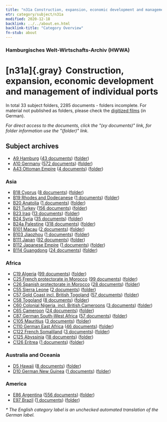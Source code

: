 ```yaml
---
title: "n31a Construction, expansion, economic development and management of individual ports"
etr: category/subject/n31a
modified: 2020-12-18
backlink: ../../about.en.html
backlink-title: "Category Overview"
fn-stub: about
---
```


### Hamburgisches Welt-Wirtschafts-Archiv (HWWA)
# [n31a]{.gray}&#8201; Construction, expansion, economic development and management of individual ports&#160; 





In total 33 subject folders, 2285 documents - folders incomplete.
For material not published as folders, please check the [digitized films](/film/h1_sh) (in German).

_For direct access to the documents, click the "(xy documents)" link, for folder information use the "(folder)" link._

## Subject archives


- [A9 Hamburg](../../../geo/about.en.html#A9) (<a href="https://dfg-viewer.de/show/?tx_dlf[id]=https://pm20.zbw.eu/mets/sh/1409xx/140905/1455xx/145565/public.mets.en.xml" target="_blank">43 documents</a>) ([folder](http://purl.org/pressemappe20/folder/sh/140905,145565))
- [A10 Germany](../../../geo/about.en.html#A10) (<a href="https://dfg-viewer.de/show/?tx_dlf[id]=https://pm20.zbw.eu/mets/sh/1261xx/126128/1455xx/145565/public.mets.en.xml" target="_blank">572 documents</a>) ([folder](http://purl.org/pressemappe20/folder/sh/126128,145565))
- [A43 Ottoman Empire](../../../geo/about.en.html#A43) (<a href="https://dfg-viewer.de/show/?tx_dlf[id]=https://pm20.zbw.eu/mets/sh/1410xx/141034/1455xx/145565/public.mets.en.xml" target="_blank">4 documents</a>) ([folder](http://purl.org/pressemappe20/folder/sh/141034,145565))

### Asia

- [B18 Cyprus](../../../geo/about.en.html#B18) (<a href="https://dfg-viewer.de/show/?tx_dlf[id]=https://pm20.zbw.eu/mets/sh/1410xx/141079/1455xx/145565/public.mets.en.xml" target="_blank">8 documents</a>) ([folder](http://purl.org/pressemappe20/folder/sh/141079,145565))
- [B19 Rhodes and Dodecanese](../../../geo/about.en.html#B19) (<a href="https://dfg-viewer.de/show/?tx_dlf[id]=https://pm20.zbw.eu/mets/sh/1411xx/141106/1455xx/145565/public.mets.en.xml" target="_blank">1 documents</a>) ([folder](http://purl.org/pressemappe20/folder/sh/141106,145565))
- [B20 Anatolia](../../../geo/about.en.html#B20) (<a href="https://dfg-viewer.de/show/?tx_dlf[id]=https://pm20.zbw.eu/mets/sh/1411xx/141108/1455xx/145565/public.mets.en.xml" target="_blank">1 documents</a>) ([folder](http://purl.org/pressemappe20/folder/sh/141108,145565))
- [B21 Turkey](../../../geo/about.en.html#B21) (<a href="https://dfg-viewer.de/show/?tx_dlf[id]=https://pm20.zbw.eu/mets/sh/1411xx/141111/1455xx/145565/public.mets.en.xml" target="_blank">156 documents</a>) ([folder](http://purl.org/pressemappe20/folder/sh/141111,145565))
- [B23 Iraq](../../../geo/about.en.html#B23) (<a href="https://dfg-viewer.de/show/?tx_dlf[id]=https://pm20.zbw.eu/mets/sh/1411xx/141113/1455xx/145565/public.mets.en.xml" target="_blank">13 documents</a>) ([folder](http://purl.org/pressemappe20/folder/sh/141113,145565))
- [B24 Syria](../../../geo/about.en.html#B24) (<a href="https://dfg-viewer.de/show/?tx_dlf[id]=https://pm20.zbw.eu/mets/sh/1411xx/141114/1455xx/145565/public.mets.en.xml" target="_blank">35 documents</a>) ([folder](http://purl.org/pressemappe20/folder/sh/141114,145565))
- [B24a Palestine](../../../geo/about.en.html#B24a) (<a href="https://dfg-viewer.de/show/?tx_dlf[id]=https://pm20.zbw.eu/mets/sh/1411xx/141115/1455xx/145565/public.mets.en.xml" target="_blank">318 documents</a>) ([folder](http://purl.org/pressemappe20/folder/sh/141115,145565))
- [B101 Macau](../../../geo/about.en.html#B101) (<a href="https://dfg-viewer.de/show/?tx_dlf[id]=https://pm20.zbw.eu/mets/sh/1412xx/141267/1455xx/145565/public.mets.en.xml" target="_blank">2 documents</a>) ([folder](http://purl.org/pressemappe20/folder/sh/141267,145565))
- [B103 Jiaozhou](../../../geo/about.en.html#B103) (<a href="https://dfg-viewer.de/show/?tx_dlf[id]=https://pm20.zbw.eu/mets/sh/1261xx/126163/1455xx/145565/public.mets.en.xml" target="_blank">1 documents</a>) ([folder](http://purl.org/pressemappe20/folder/sh/126163,145565))
- [B111 Japan](../../../geo/about.en.html#B111) (<a href="https://dfg-viewer.de/show/?tx_dlf[id]=https://pm20.zbw.eu/mets/sh/1412xx/141272/1455xx/145565/public.mets.en.xml" target="_blank">92 documents</a>) ([folder](http://purl.org/pressemappe20/folder/sh/141272,145565))
- [B112 Japanese Empire](../../../geo/about.en.html#B112) (<a href="https://dfg-viewer.de/show/?tx_dlf[id]=https://pm20.zbw.eu/mets/sh/1412xx/141273/1455xx/145565/public.mets.en.xml" target="_blank">1 documents</a>) ([folder](http://purl.org/pressemappe20/folder/sh/141273,145565))
- [B114 Guangdong](../../../geo/about.en.html#B114) (<a href="https://dfg-viewer.de/show/?tx_dlf[id]=https://pm20.zbw.eu/mets/sh/1412xx/141275/1455xx/145565/public.mets.en.xml" target="_blank">24 documents</a>) ([folder](http://purl.org/pressemappe20/folder/sh/141275,145565))

### Africa

- [C19 Algeria](../../../geo/about.en.html#C19) (<a href="https://dfg-viewer.de/show/?tx_dlf[id]=https://pm20.zbw.eu/mets/sh/1413xx/141354/1455xx/145565/public.mets.en.xml" target="_blank">99 documents</a>) ([folder](http://purl.org/pressemappe20/folder/sh/141354,145565))
- [C25 French protectorate in Morocco](../../../geo/about.en.html#C25) (<a href="https://dfg-viewer.de/show/?tx_dlf[id]=https://pm20.zbw.eu/mets/sh/1413xx/141358/1455xx/145565/public.mets.en.xml" target="_blank">99 documents</a>) ([folder](http://purl.org/pressemappe20/folder/sh/141358,145565))
- [C26 Spanish protectorate in Morocco](../../../geo/about.en.html#C26) (<a href="https://dfg-viewer.de/show/?tx_dlf[id]=https://pm20.zbw.eu/mets/sh/1413xx/141359/1455xx/145565/public.mets.en.xml" target="_blank">28 documents</a>) ([folder](http://purl.org/pressemappe20/folder/sh/141359,145565))
- [C55 Sierra Leone](../../../geo/about.en.html#C55) (<a href="https://dfg-viewer.de/show/?tx_dlf[id]=https://pm20.zbw.eu/mets/sh/1414xx/141404/1455xx/145565/public.mets.en.xml" target="_blank">2 documents</a>) ([folder](http://purl.org/pressemappe20/folder/sh/141404,145565))
- [C57 Gold Coast incl. British Togoland](../../../geo/about.en.html#C57) (<a href="https://dfg-viewer.de/show/?tx_dlf[id]=https://pm20.zbw.eu/mets/sh/1414xx/141406/1455xx/145565/public.mets.en.xml" target="_blank">57 documents</a>) ([folder](http://purl.org/pressemappe20/folder/sh/141406,145565))
- [C58 Togoland](../../../geo/about.en.html#C58) (<a href="https://dfg-viewer.de/show/?tx_dlf[id]=https://pm20.zbw.eu/mets/sh/1414xx/141408/1455xx/145565/public.mets.en.xml" target="_blank">8 documents</a>) ([folder](http://purl.org/pressemappe20/folder/sh/141408,145565))
- [C60 Colonial Nigeria, incl. British Cameroons](../../../geo/about.en.html#C60) (<a href="https://dfg-viewer.de/show/?tx_dlf[id]=https://pm20.zbw.eu/mets/sh/1414xx/141409/1455xx/145565/public.mets.en.xml" target="_blank">3 documents</a>) ([folder](http://purl.org/pressemappe20/folder/sh/141409,145565))
- [C65 Cameroon](../../../geo/about.en.html#C65) (<a href="https://dfg-viewer.de/show/?tx_dlf[id]=https://pm20.zbw.eu/mets/sh/1414xx/141410/1455xx/145565/public.mets.en.xml" target="_blank">24 documents</a>) ([folder](http://purl.org/pressemappe20/folder/sh/141410,145565))
- [C87 German South-West Africa](../../../geo/about.en.html#C87) (<a href="https://dfg-viewer.de/show/?tx_dlf[id]=https://pm20.zbw.eu/mets/sh/1414xx/141450/1455xx/145565/public.mets.en.xml" target="_blank">57 documents</a>) ([folder](http://purl.org/pressemappe20/folder/sh/141450,145565))
- [C105 Mauritius](../../../geo/about.en.html#C105) (<a href="https://dfg-viewer.de/show/?tx_dlf[id]=https://pm20.zbw.eu/mets/sh/1414xx/141469/1455xx/145565/public.mets.en.xml" target="_blank">3 documents</a>) ([folder](http://purl.org/pressemappe20/folder/sh/141469,145565))
- [C110 German East Africa](../../../geo/about.en.html#C110) (<a href="https://dfg-viewer.de/show/?tx_dlf[id]=https://pm20.zbw.eu/mets/sh/1414xx/141471/1455xx/145565/public.mets.en.xml" target="_blank">46 documents</a>) ([folder](http://purl.org/pressemappe20/folder/sh/141471,145565))
- [C122 French Somaliland](../../../geo/about.en.html#C122) (<a href="https://dfg-viewer.de/show/?tx_dlf[id]=https://pm20.zbw.eu/mets/sh/1414xx/141479/1455xx/145565/public.mets.en.xml" target="_blank">3 documents</a>) ([folder](http://purl.org/pressemappe20/folder/sh/141479,145565))
- [C125 Abyssinia](../../../geo/about.en.html#C125) (<a href="https://dfg-viewer.de/show/?tx_dlf[id]=https://pm20.zbw.eu/mets/sh/1414xx/141482/1455xx/145565/public.mets.en.xml" target="_blank">18 documents</a>) ([folder](http://purl.org/pressemappe20/folder/sh/141482,145565))
- [C126 Eritrea](../../../geo/about.en.html#C126) (<a href="https://dfg-viewer.de/show/?tx_dlf[id]=https://pm20.zbw.eu/mets/sh/1414xx/141483/1455xx/145565/public.mets.en.xml" target="_blank">1 documents</a>) ([folder](http://purl.org/pressemappe20/folder/sh/141483,145565))

### Australia and Oceania

- [D5 Hawaii](../../../geo/about.en.html#D5) (<a href="https://dfg-viewer.de/show/?tx_dlf[id]=https://pm20.zbw.eu/mets/sh/1415xx/141595/1455xx/145565/public.mets.en.xml" target="_blank">8 documents</a>) ([folder](http://purl.org/pressemappe20/folder/sh/141595,145565))
- [D10 German New Guinea](../../../geo/about.en.html#D10) (<a href="https://dfg-viewer.de/show/?tx_dlf[id]=https://pm20.zbw.eu/mets/sh/1416xx/141601/1455xx/145565/public.mets.en.xml" target="_blank">1 documents</a>) ([folder](http://purl.org/pressemappe20/folder/sh/141601,145565))

### America

- [E86 Argentina](../../../geo/about.en.html#E86) (<a href="https://dfg-viewer.de/show/?tx_dlf[id]=https://pm20.zbw.eu/mets/sh/1416xx/141692/1455xx/145565/public.mets.en.xml" target="_blank">556 documents</a>) ([folder](http://purl.org/pressemappe20/folder/sh/141692,145565))
- [E97 Brazil](../../../geo/about.en.html#E97) (<a href="https://dfg-viewer.de/show/?tx_dlf[id]=https://pm20.zbw.eu/mets/sh/1416xx/141697/1455xx/145565/public.mets.en.xml" target="_blank">1 documents</a>) ([folder](http://purl.org/pressemappe20/folder/sh/141697,145565))


_* The English category label is an unchecked automated translation of the German label._

